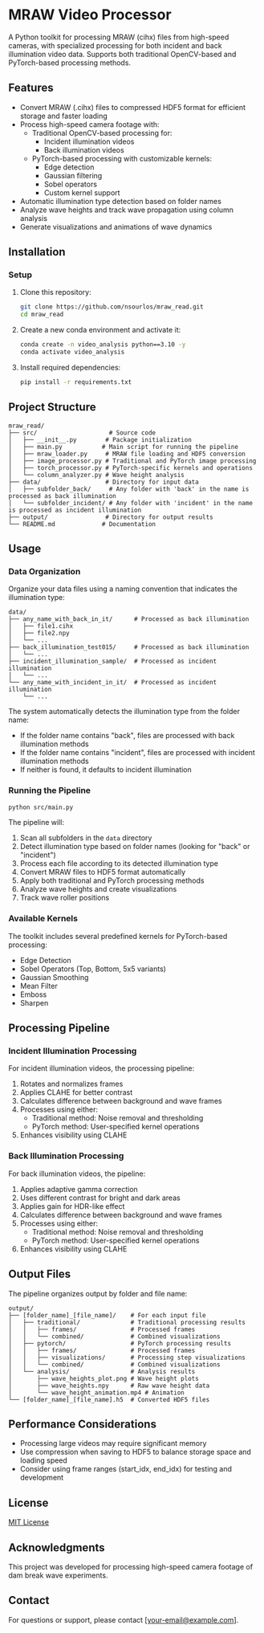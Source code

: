 # MRAW Video Processor

A Python toolkit for processing MRAW (cihx) files from high-speed cameras, with specialized processing for both incident and back illumination video data. Supports both traditional OpenCV-based and PyTorch-based processing methods.

## Features

- Convert MRAW (.cihx) files to compressed HDF5 format for efficient storage and faster loading
- Process high-speed camera footage with:
  - Traditional OpenCV-based processing for:
    - Incident illumination videos
    - Back illumination videos
  - PyTorch-based processing with customizable kernels:
    - Edge detection
    - Gaussian filtering
    - Sobel operators
    - Custom kernel support
- Automatic illumination type detection based on folder names
- Analyze wave heights and track wave propagation using column analysis
- Generate visualizations and animations of wave dynamics

## Installation

### Setup

1. Clone this repository:
   ```bash
   git clone https://github.com/nsourlos/mraw_read.git
   cd mraw_read
   ```

2. Create a new conda environment and activate it:
   ```bash
   conda create -n video_analysis python==3.10 -y
   conda activate video_analysis
   ```

3. Install required dependencies:
   ```bash
   pip install -r requirements.txt
   ```

## Project Structure
```
mraw_read/
├── src/                    # Source code
│   ├── __init__.py        # Package initialization
│   ├── main.py           # Main script for running the pipeline
│   ├── mraw_loader.py     # MRAW file loading and HDF5 conversion
│   ├── image_processor.py # Traditional and PyTorch image processing
│   ├── torch_processor.py # PyTorch-specific kernels and operations
│   └── column_analyzer.py # Wave height analysis
├── data/                  # Directory for input data
│   ├── subfolder_back/     # Any folder with 'back' in the name is processed as back illumination
│   └── subfolder_incident/ # Any folder with 'incident' in the name is processed as incident illumination
├── output/                # Directory for output results
└── README.md             # Documentation
```

## Usage

### Data Organization

Organize your data files using a naming convention that indicates the illumination type:
```
data/
├── any_name_with_back_in_it/      # Processed as back illumination
│   ├── file1.cihx
│   ├── file2.npy
│   └── ...
├── back_illumination_test015/     # Processed as back illumination
│   └── ...
├── incident_illumination_sample/  # Processed as incident illumination
│   └── ...
└── any_name_with_incident_in_it/  # Processed as incident illumination
    └── ...
```

The system automatically detects the illumination type from the folder name:
- If the folder name contains "back", files are processed with back illumination methods
- If the folder name contains "incident", files are processed with incident illumination methods 
- If neither is found, it defaults to incident illumination

### Running the Pipeline

```bash
python src/main.py
```

The pipeline will:
1. Scan all subfolders in the `data` directory
2. Detect illumination type based on folder names (looking for "back" or "incident")
3. Process each file according to its detected illumination type
4. Convert MRAW files to HDF5 format automatically
5. Apply both traditional and PyTorch processing methods
6. Analyze wave heights and create visualizations
7. Track wave roller positions

### Available Kernels

The toolkit includes several predefined kernels for PyTorch-based processing:

- Edge Detection
- Sobel Operators (Top, Bottom, 5x5 variants)
- Gaussian Smoothing
- Mean Filter
- Emboss
- Sharpen

## Processing Pipeline

### Incident Illumination Processing

For incident illumination videos, the processing pipeline:
1. Rotates and normalizes frames
2. Applies CLAHE for better contrast
3. Calculates difference between background and wave frames
4. Processes using either:
   - Traditional method: Noise removal and thresholding
   - PyTorch method: User-specified kernel operations
5. Enhances visibility using CLAHE

### Back Illumination Processing

For back illumination videos, the pipeline:
1. Applies adaptive gamma correction
2. Uses different contrast for bright and dark areas
3. Applies gain for HDR-like effect
4. Calculates difference between background and wave frames
5. Processes using either:
   - Traditional method: Noise removal and thresholding
   - PyTorch method: User-specified kernel operations
6. Enhances visibility using CLAHE

## Output Files

The pipeline organizes output by folder and file name:
```
output/
├── [folder_name]_[file_name]/    # For each input file
│   ├── traditional/              # Traditional processing results
│   │   ├── frames/               # Processed frames
│   │   └── combined/             # Combined visualizations
│   ├── pytorch/                  # PyTorch processing results
│   │   ├── frames/               # Processed frames 
│   │   ├── visualizations/       # Processing step visualizations
│   │   └── combined/             # Combined visualizations
│   └── analysis/                 # Analysis results
│       ├── wave_heights_plot.png # Wave height plots
│       ├── wave_heights.npy      # Raw wave height data
│       └── wave_height_animation.mp4 # Animation
└── [folder_name]_[file_name].h5  # Converted HDF5 files
```

## Performance Considerations

- Processing large videos may require significant memory
- Use compression when saving to HDF5 to balance storage space and loading speed
- Consider using frame ranges (start_idx, end_idx) for testing and development

## License

[MIT License](LICENSE)

## Acknowledgments

This project was developed for processing high-speed camera footage of dam break wave experiments.

## Contact

For questions or support, please contact [your-email@example.com]. 